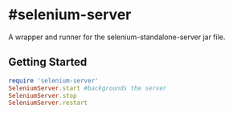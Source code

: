 #selenium-server
===============

A wrapper and runner for the selenium-standalone-server jar file.

## Getting Started
```ruby
require 'selenium-server'
SeleniumServer.start #backgrounds the server
SeleniumServer.stop
SeleniumServer.restart
```
